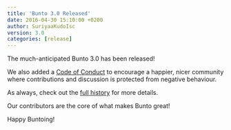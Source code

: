 ```yaml
---
title: 'Bunto 3.0 Released'
date: 2016-04-30 15:10:00 +0200
author: SuriyaaKudoIsc
version: 3.0
categories: [release]
---
```


The much-anticipated Bunto 3.0 has been released!

We also added a [Code of Conduct](/docs/conduct/) to encourage a happier, nicer community where contributions and discussion is protected from negative behaviour.

As always, check out the [full history](/docs/history/#v3-0-0) for more details.

Our contributors are the core of what makes Bunto great!

Happy Buntoing!

